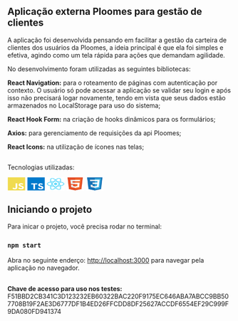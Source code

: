 ## Aplicação externa Ploomes para gestão de clientes
A aplicação foi desenvolvida pensando em facilitar a gestão da carteira de clientes dos usuários da Ploomes, a ideia principal é que ela foi simples e efetiva, agindo como um tela rápida para ações que demandam agilidade.

No desenvolvimento foram utilizadas as seguintes bibliotecas:

**React Navigation:** para o roteamento de páginas com autenticação por contexto. O usuário só pode acessar a aplicação se validar seu login e após isso não precisará logar novamente, tendo em vista que seus dados estão armazenados no LocalStorage para uso do sistema;

**React Hook Form:** na criação de hooks dinâmicos para os formulários;

**Axios:** para gerenciamento de requisições da api Ploomes;

**React Icons:** na utilização de ícones nas telas;

##
Tecnologias utilizadas:
<div style="display: inline_block">
  <img align="center" alt="Quevedo-Js" height="30" width="40" src="https://raw.githubusercontent.com/devicons/devicon/master/icons/javascript/javascript-plain.svg">
  <img align="center" alt="Quevedo-Ts" height="30" width="40" src="https://raw.githubusercontent.com/devicons/devicon/master/icons/typescript/typescript-plain.svg">
  <img align="center" alt="Quevedo-React" height="30" width="40" src="https://raw.githubusercontent.com/devicons/devicon/master/icons/react/react-original.svg">
  <img align="center" alt="Quevedo-HTML" height="30" width="40" src="https://raw.githubusercontent.com/devicons/devicon/master/icons/html5/html5-original.svg">
  <img align="center" alt="Quevedo-CSS" height="30" width="40" src="https://raw.githubusercontent.com/devicons/devicon/master/icons/css3/css3-original.svg">
</div>



## Iniciando o projeto

Para inicar o projeto, você precisa rodar no terminal:

### `npm start`

Abra no seguinte enderço: [http://localhost:3000](http://localhost:3000) para navegar pela aplicação no navegador.

##

**Chave de acesso para uso nos testes:** F51BBD2CB341C3D123232EB60322BAC220F9175EC646ABA7ABCC9BB507708B19F2AE3D6777DF1B4ED26FFCDD8DF25627ACCDF6554EF29C999F9DA080FD941374
